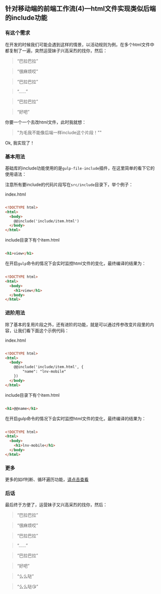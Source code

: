 ## 针对移动端的前端工作流(4)—html文件实现类似后端的include功能

### 有这个需求

在开发的时候我们可能会遇到这样的情景，以活动规则为例，在多个html文件中都复制了一遍，突然运营妹子兴高采烈的找你，然后：

> “巴拉巴拉”

> “很麻烦哎”

> “巴拉巴拉”

> “……”

> “巴拉巴拉”

> “好吧”


你要一个一个去改html文件，此时我就想：

> "为毛我不能像后端一样include这个片段！""

Ok, 我实现了！

### 基本用法

基础库的include功能使用的是`gulp-file-include`插件，在这里简单的看下它的使用语法：

注意所有要include的代码片段写在`src/include`目录下，举个例子：

index.html

``` html

<!DOCTYPE html>
<html>
  <body>
    @@include('include/item.html')
  </body>
</html>

```

include目录下有个item.html

``` html

<h1>view</h1>

```

在开启`gulp`命令的情况下会实时监控html文件的变化，最终编译的结果为：

``` html

<!DOCTYPE html>
<html>
  <body>
  	<h1>view</h1>
  </body>
</html>


```

### 进阶用法

除了基本的复用片段之外，还有进阶的功能，就是可以通过传参改变片段里的内容，让我们看下面这个示例代码：

index.html

``` html

<!DOCTYPE html>
<html>
  <body>
    @@include('include/item.html', {
        "name": "lnv-mobile"
    })
  </body>
</html>

```

include目录下有个item.html

``` html

<h1>@@name</h1>

```

在开启gulp命令的情况下会实时监控html文件的变化，最终编译的结果为：

``` html

<!DOCTYPE html>
<html>
  <body>
  	<h1>lnv-mobile</h1>
  </body>
</html>


```
### 更多

更多的如if判断、循环遍历功能，[请点击查看](https://www.npmjs.com/package/gulp-file-include)

### 后话

最后终于方便了，运营妹子又兴高采烈的找你，然后：

> “巴拉巴拉”

> “很麻烦哎”

> “巴拉巴拉”

> “……”

> “巴拉巴拉”

> “好吧”

> “么么哒”

> “么么哒😘”